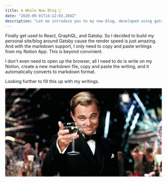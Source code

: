 ```yaml
---
title: A Whole New Blog 🦢
date: "2020-09-01T14:12:03.284Z"
description: "Let me introduce you to my new blog, developed using gatsby."
---
```


Finally get used to React, GraphQL, and Gatsby. So I decided to build my personal site/blog around Gatsby cause the render speed is just amazing. And with the markdown support, I only need to copy and paste writings from my Notion App. This is beyond convinient. 

I don't even need to open up the browser, all I need to do is write on my Notion, create a new markdown file, copy and paste the writing, and it automatically converts to markdown format.

Looking further to fill this up with my writings.

![Gatsby](./gatsby.jpg)
